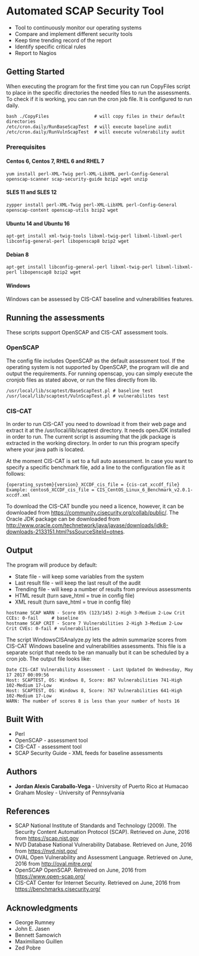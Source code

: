 # Automated SCAP Security Tool

- Tool to continuously monitor our operating systems
- Compare and implement different security tools
- Keep time trending record of the report
- Identify specific critical rules
- Report to Nagios

## Getting Started

When executing the program for the first time you can run CopyFiles script to place in the specific directories the needed files to run the assessments. To check if it is working, you can run the cron job file. It is configured to run daily.

```
bash ./CopyFiles                 # will copy files in their default directories
/etc/cron.daily/RunBaseScapTest  # will execute baseline audit
/etc/cron.daily/RunVulnScapTest  # will execute vulnerability audit
```

### Prerequisites

#### Centos 6, Centos 7, RHEL 6 and RHEL 7      
```
yum install perl-XML-Twig perl-XML-LibXML perl-Config-General openscap-scanner scap-security-guide bzip2 wget unzip
```

#### SLES 11 and SLES 12               
```
zypper install perl-XML-Twig perl-XML-LibXML perl-Config-General openscap-content openscap-utils bzip2 wget
```
#### Ubuntu 14 and Ubuntu 16            
```
apt-get install xml-twig-tools libxml-twig-perl libxml-libxml-perl libconfig-general-perl libopenscap8 bzip2 wget
```
#### Debian 8       
```
apt-get install libconfig-general-perl libxml-twig-perl libxml-libxml-perl libopenscap8 bzip2 wget
```
#### Windows
Windows can be assessed by CIS-CAT baseline and vulnerabilities features.

## Running the assessments

These scripts support OpenSCAP and CIS-CAT assessment tools.

### OpenSCAP

The config file includes OpenSCAP as the default assessment tool. If the operating system is not supported by OpenSCAP, the program will die and output the requirements. For running openscap, you can simply execute the cronjob files as stated above, or run the files directly from lib.
```
/usr/local/lib/scaptest/BaseScapTest.pl # baseline test
/usr/local/lib/scaptest/VulnScapTest.pl # vulnerabilites test
```
### CIS-CAT

In order to run CIS-CAT you need to download it from their web page and extract it at the /usr/local/lib/scaptest directory. It needs openJDK installed in order to run. The current script is assuming that the jdk package is extracted in the working directory. In order to run this program specify where your java path is located.

At the moment CIS-CAT is set to a full auto assessment. In case you want to specify a specific benchmark file, add a line to the configuration file as it follows:
```
{operating_system}{version}_XCCDF_cis_file = {cis-cat_xccdf_file}
Example: centos6_XCCDF_cis_file = CIS_CentOS_Linux_6_Benchmark_v2.0.1-xccdf.xml
```
To download the CIS-CAT bundle you need a licence, however, it can be downloaded from https://community.cisecurity.org/collab/public/. The Oracle JDK package can be downloaded from http://www.oracle.com/technetwork/java/javase/downloads/jdk8-downloads-2133151.html?ssSourceSiteId=otnes.

## Output

The program will produce by default:
  * State file - will keep some variables from the system
  * Last result file - will keep the last result of the audit
  * Trending file - will keep a number of results from previous assessments
  * HTML result (turn save_html = true in config file)
  * XML result (turn save_html = true in config file)
```
hostname SCAP WARN - Score 85% (123/145) 2-High 3-Medium 2-Low Crit CCEs: 0-fail     # baseline
hostname SCAP CRIT - Score 7 Vulnerabilities 2-High 3-Medium 2-Low Crit CVEs: 0-fail # vulnerabilities
```
The script WindowsCISAnalyze.py lets the admin summarize scores from CIS-CAT Windows baseline and vulnerabilities assessments. This file is a separate script that needs to be ran manually but it can be scheduled by a cron job. The output file looks like:
```
Date CIS-CAT Vulnerability Assessment - Last Updated On Wednesday, May 17 2017 00:09:56
Host: SCAPTEST, OS: Windows 8, Score: 867 Vulnerabilities 741-High 102-Medium 17-Low
Host: SCAPTEST, OS: Windows 8, Score: 767 Vulnerabilities 641-High 102-Medium 17-Low
WARN: The number of scores 8 is less than your number of hosts 16
```

## Built With

* Perl
* OpenSCAP - assessment tool
* CIS-CAT - assessment tool
* SCAP Security Guide - XML feeds for baseline assessments

## Authors

* **Jordan Alexis Caraballo-Vega** - University of Puerto Rico at Humacao
* Graham Mosley - University of Pennsylvania

## References

- SCAP
	National Institute of Standards and Technology (2009). The Security Content
	Automation Protocol (SCAP). Retrieved on June, 2016 from https://scap.nist.gov
- NVD Database
	National Vulnerability Database. Retrieved on June, 2016 from https://nvd.nist.gov/
- OVAL
	Open Vulnerability and Assessment Language. Retrieved on June, 2016 from
	http://oval.mitre.org/
- OpenSCAP
	OpenSCAP. Retreived on June, 2016 from https://www.open-scap.org/
- CIS-CAT
	Center for Internet Security. Retrieved on June, 2016 from
	https://benchmarks.cisecurity.org/

## Acknowledgments

  * George Rumney
  * John E. Jasen
  * Bennett Samowich
  * Maximiliano Guillen
  * Zed Pobre
